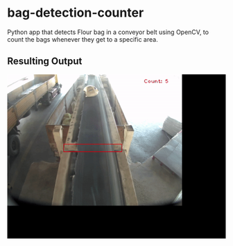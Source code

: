 # bag-detection-counter
Python app that detects Flour bag in a conveyor belt using OpenCV, to count the bags whenever they get to a specific area. 

## Resulting Output
![output gif](src/output.gif)
